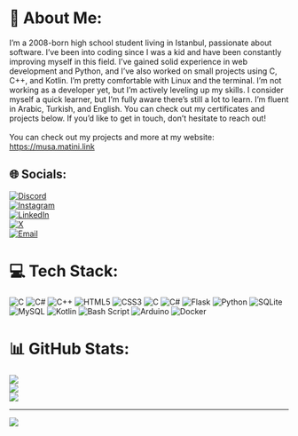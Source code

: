# 💫 About Me:
I’m a 2008-born high school student living in Istanbul, passionate about software. I’ve been into coding since I was a kid and have been constantly improving myself in this field. I’ve gained solid experience in web development and Python, and I’ve also worked on small projects using C, C++, and Kotlin. I’m pretty comfortable with Linux and the terminal. I’m not working as a developer yet, but I’m actively leveling up my skills. I consider myself a quick learner, but I’m fully aware there’s still a lot to learn. I’m fluent in Arabic, Turkish, and English. You can check out my certificates and projects below. If you’d like to get in touch, don’t hesitate to reach out!<br><br>You can check out my projects and more at my website: https://musa.matini.link


## 🌐 Socials:
[![Discord](https://img.shields.io/badge/Discord-%237289DA.svg?logo=discord&logoColor=white&style=flat)](https://discord.gg/748620553530769440)  
[![Instagram](https://img.shields.io/badge/Instagram-%23E4405F.svg?logo=Instagram&logoColor=white&style=flat)](https://instagram.com/musa_matini)  
[![LinkedIn](https://img.shields.io/badge/LinkedIn-%230077B5.svg?logo=linkedin&logoColor=white&style=flat)](https://linkedin.com/in/musamatini)  
[![X](https://img.shields.io/badge/X-black.svg?logo=X&logoColor=white&style=flat)](https://x.com/MusaAhmadMatini)  
[![Email](https://img.shields.io/badge/Email-D14836?logo=gmail&logoColor=white&style=flat)](mailto:MusaMat00@gmail.com)

# 💻 Tech Stack:
![C](https://img.shields.io/badge/c-%2300599C.svg?style=for-the-badge&logo=c&logoColor=white) ![C#](https://img.shields.io/badge/c%23-%23239120.svg?style=for-the-badge&logo=csharp&logoColor=white) ![C++](https://img.shields.io/badge/c++-%2300599C.svg?style=for-the-badge&logo=c%2B%2B&logoColor=white) ![HTML5](https://img.shields.io/badge/html5-%23E34F26.svg?style=for-the-badge&logo=html5&logoColor=white) ![CSS3](https://img.shields.io/badge/css3-%231572B6.svg?style=for-the-badge&logo=css3&logoColor=white) ![C](https://img.shields.io/badge/c-%2300599C.svg?style=for-the-badge&logo=c&logoColor=white) ![C#](https://img.shields.io/badge/c%23-%23239120.svg?style=for-the-badge&logo=csharp&logoColor=white) ![Flask](https://img.shields.io/badge/flask-%23000.svg?style=for-the-badge&logo=flask&logoColor=white) ![Python](https://img.shields.io/badge/python-3670A0?style=for-the-badge&logo=python&logoColor=ffdd54) ![SQLite](https://img.shields.io/badge/sqlite-%2307405e.svg?style=for-the-badge&logo=sqlite&logoColor=white) ![MySQL](https://img.shields.io/badge/mysql-4479A1.svg?style=for-the-badge&logo=mysql&logoColor=white) ![Kotlin](https://img.shields.io/badge/kotlin-%237F52FF.svg?style=for-the-badge&logo=kotlin&logoColor=white) ![Bash Script](https://img.shields.io/badge/bash_script-%23121011.svg?style=for-the-badge&logo=gnu-bash&logoColor=white) ![Arduino](https://img.shields.io/badge/-Arduino-00979D?style=for-the-badge&logo=Arduino&logoColor=white) ![Docker](https://img.shields.io/badge/docker-%230db7ed.svg?style=for-the-badge&logo=docker&logoColor=white)
# 📊 GitHub Stats:
![](https://github-readme-stats.vercel.app/api?username=MusaMatini&theme=graywhite&hide_border=false&include_all_commits=true&count_private=false)<br/>
![](https://nirzak-streak-stats.vercel.app/?user=MusaMatini&theme=graywhite&hide_border=false)<br/>
![](https://github-readme-stats.vercel.app/api/top-langs/?username=MusaMatini&theme=graywhite&hide_border=false&include_all_commits=true&count_private=false&layout=compact)

---
[![](https://visitcount.itsvg.in/api?id=MusaMatini&icon=0&color=5)](https://visitcount.itsvg.in)

<!-- Proudly created with GPRM ( https://gprm.itsvg.in ) -->
